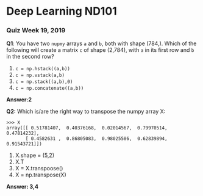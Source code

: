 # Deep Learning ND101

### Quiz Week 19, 2019

**Q1**: You have two `nupmy` arrays `a` and `b`, both with shape (784,). Which of the following will create a matrix `c` of shape (2,784), with `a` in its first row and `b` in the second row?

1. `c = np.hstack((a,b))`
2. `c = np.vstack(a,b)`
3. `c = np.stack((a,b),0)`
4. `c = np.concatenate((a,b))`

**Answer:2**


**Q2:** Which is/are the right way to transpose the numpy array X:

```
>>> X
array([[ 0.51781407,  0.40376168,  0.02014567,  0.79970514,  0.47814232],
       [ 0.4582631 ,  0.86805083,  0.98025586,  0.62839894,  0.91543721]])

```

1. X.shape = (5,2)
2. X.T
3. X = X.transpoose()
4. X = np.transpose(X)

**Answer: 3,4**
